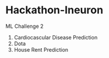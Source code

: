 # Hackathon-Ineuron
ML Challenge 2

1. Cardiocascular Disease Prediction
2. Dota
3. House Rent Prediction
